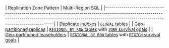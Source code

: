 | Replication Zone Pattern                         | Multi-Region SQL                                                                                                                                    |
|--------------------------------------------------+-------------------------------------------------------------------------------------------------------------------------------------------------------------|
| [Duplicate indexes](../v20.2/topology-duplicate-indexes.html)                  | [`GLOBAL` tables](global-tables.html)                                                                                                                       |
| [Geo-partitioned replicas](../v20.2/topology-geo-partitioned-replicas.html)        | [`REGIONAL BY ROW` tables](regional-tables.html#regional-by-row-tables) with [`ZONE` survival goals](multiregion-overview.html#surviving-zone-failures)     |
| [Geo-partitioned leaseholders](../v20.2/topology-geo-partitioned-leaseholders.html) | [`REGIONAL BY ROW` tables](regional-tables.html#regional-by-row-tables) with [`REGION` survival goals](multiregion-overview.html#surviving-region-failures) |
